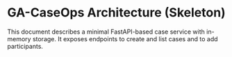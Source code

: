 # GA-CaseOps Architecture (Skeleton)

This document describes a minimal FastAPI-based case service with in-memory storage. It exposes endpoints to create and list cases and to add participants.
